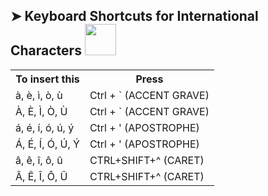 ## ➤ Keyboard Shortcuts for International Characters  <img src="https://media.giphy.com/media/WUlplcMpOCEmTGBtBW/giphy.gif" width="50">

<table>
  <tr>
    <th>To insert this</th>
    <th>Press</th>
  </tr>
  <tr>
    <td>à, è, ì, ò, ù</td>
    <td>Ctrl + ` (ACCENT GRAVE) </td>
  </tr>
  <tr>
    <td>À, È, Ì, Ò, Ù</td>
    <td>Ctrl + ` (ACCENT GRAVE) </td>
  </tr>
  <tr>
    <td>á, é, í, ó, ú, ý</td>
    <td>Ctrl + ' (APOSTROPHE) </td>
  </tr>
  <tr>
    <td>Á, É, Í, Ó, Ú, Ý</td>
    <td>Ctrl + ' (APOSTROPHE) </td>
  </tr>
  <tr>
    <td>â, ê, î, ô, û</td>
    <td>CTRL+SHIFT+^ (CARET) </td>
  </tr>
  <tr>
    <td>Â, Ê, Î, Ô, Û</td>
    <td>CTRL+SHIFT+^ (CARET) </td>
  </tr>
</table>
